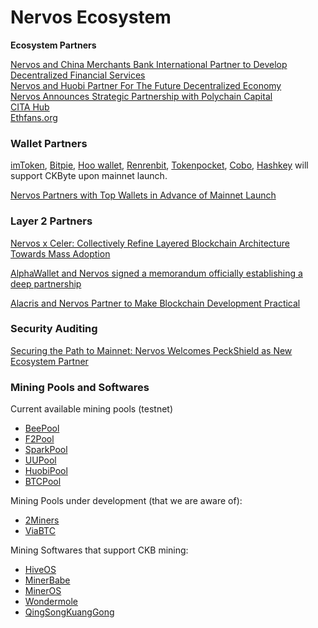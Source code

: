 # Nervos Ecosystem

**Ecosystem Partners**

 [Nervos and China Merchants Bank International Partner to Develop Decentralized Financial Services](https://medium.com/nervosnetwork/nervos-partners-with-china-merchants-bank-international-cmbi-to-develop-decentralized-financial-367082331e2d)  
 [Nervos and Huobi Partner For The Future Decentralized Economy](https://medium.com/nervosnetwork/nervos-and-huobi-partner-for-the-future-decentralized-economy-7216b7ccba2a)  
 [Nervos Announces Strategic Partnership with Polychain Capital](https://medium.com/nervosnetwork/nervos-and-polychain-capital-bf4c2b413bf1)  
 [CITA Hub](https://www.citahub.com/)  
 [Ethfans.org](https://ethfans.org/)  


### **Wallet Partners**

 [imToken](https://token.im/?locale=en-us), [Bitpie](https://bitpie.com), [Hoo wallet](https://hoo.com/), [Renrenbit](https://www.renrenbit.com/index.html#/), [Tokenpocket](https://www.tokenpocket.pro/), [Cobo](https://cobo.com/), [Hashkey‌](https://www.hashkey.com/) will support CKByte upon mainnet launch.  
  
 [Nervos Partners with Top Wallets in Advance of Mainnet Launch](https://medium.com/nervosnetwork/nervos-partners-with-top-wallets-in-advance-of-mainnet-launch-87e24ecf3926)  


### **Layer 2**‌ Partners

 [Nervos x Celer: Collectively Refine Layered Blockchain Architecture Towards Mass Adoption](https://medium.com/nervosnetwork/nervos-x-celer-collectively-refine-layered-blockchain-architecture-towards-mass-adoption-4f8fdbfaff23)  
  
 [AlphaWallet and Nervos signed a memorandum officially establishing a deep partnership](https://developpaper.com/alphawallet-and-nervos-signed-a-memorandum-officially-establishing-a-deep-partnership/)  
  
 [Alacris and Nervos Partner to Make Blockchain Development Practical](https://medium.com/alacris/alacris-and-nervos-partner-to-create-solutions-for-blockchain-6452b46d98ca)  
  


### **‌Security Auditing**

 [Securing the Path to Mainnet: Nervos Welcomes PeckShield as New Ecosystem Partner](https://medium.com/nervosnetwork/securing-the-path-to-mainnet-40707cda3a98)  
  


### Mining Pools and Softwares

 Current available mining pools \(testnet\)  


* [BeePool](https://www.beepool.org/tutorial/ckb)
* [F2Pool](https://blog.f2pool.com/zh/help/mining-tutorial/start-mining/ckb)
* [SparkPool](https://support.sparkpool.com/hc/zh-cn/articles/360000440961)
* [UUPool](https://uupool.cn/tutorial/66)
* [HuobiPool](https://www.huobipool.com/pow/innovative)
* [BTCPool](https://pool.btc.com/)

 Mining Pools under development \(that we are aware of\):  


* [2Miners](https://2miners.com/ckb-mining-pool)
* [ViaBTC](https://www.viabtc.com/)

 Mining Softwares that support CKB mining:  


* [HiveOS](https://hiveos.farm/)
* [MinerBabe](https://www.minerbabe.com/pc.html/#/)
* [MinerOS](https://www.mineros.cn/index.php/zh/newprofit/394-ckb-nervos)
* [Wondermole](https://wondermole.io/)
* [QingSongKuangGong](http://www.qskg.top/ckb.html)

  


